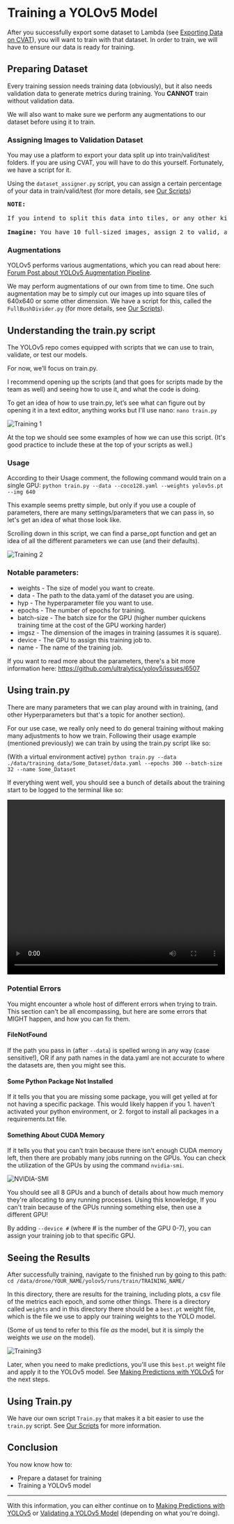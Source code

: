 # Training a YOLOv5 Model

After you successfully export some dataset to Lambda (see [Exporting Data on CVAT](../cvat/exporting.md)), you will want to train with that dataset. In order to train, we will have to ensure our data is ready for training.

## Preparing Dataset

Every training session needs training data (obviously), but it also needs validation data to generate metrics during training. You <b>CANNOT</b> train without validation data. 

We will also want to make sure we perform any augmentations to our dataset before using it to train.

### Assigning Images to Validation Dataset

You may use a platform to export your data split up into train/valid/test folders. If you are using CVAT, you will have to do this yourself. Fortunately, we have a script for it. 

Using the `dataset_assigner.py` script, you can assign a certain percentage of your data in train/valid/test (for more details, see [Our Scripts](../scripts/scripts.md))

<pre>
<b>NOTE:</b> 

If you intend to split this data into tiles, or any other kind of augmentation that will increase the number of images/labels in your dataset, you will want to perform this step <b>LAST</b>. 

<b>Imagine:</b> You have 10 full-sized images, assign 2 to valid, and then split all of the data into tiles, generating 25 tiles each image. Your dataset is much larger now, but the validation dataset is limited to data from those 2 photos you originally assigned, rather than assigning 50 tiles from a tiled dataset of 250 images.
</pre>

### Augmentations

YOLOv5 performs various augmentations, which you can read about here: [Forum Post about YOLOv5 Augmentation Pipeline](https://github.com/ultralytics/yolov5/discussions/10469).

We may perform augmentations of our own from time to time. One such augmentation may be to simply cut our images up into square tiles of 640x640 or some other dimension. We have a script for this, called the `FullBushDivider.py` (for more details, see [Our Scripts](../scripts/scripts.md)).

## Understanding the train.py script
The YOLOv5 repo comes equipped with scripts that we can use to train, validate, or test our models.

For now, we’ll focus on train.py.

I recommend opening up the scripts (and that goes for scripts made by the team as well) and seeing how to use it, and what the code is doing.

To get an idea of how to use train.py, let’s see what can figure out by opening it in a text editor, anything works but I'll use nano: `nano train.py`

![Training 1](../../images/yolo/train/training1.png)

At the top we should see some examples of how we can use this script. (It's good practice to include these at the top of your scripts as well.)

### Usage
According to their Usage comment, the following command would train on a single GPU: `python train.py --data --coco128.yaml --weights yolov5s.pt --img 640`

This example seems pretty simple, but only if you use a couple of parameters, there are many settings/parameters that we can pass in, so let's get an idea of what those look like. 

Scrolling down in this script, we can find a parse_opt function and get an idea of all the different parameters we can use (and their defaults).

![Training 2](../../images/yolo/train/training2.png)

### Notable parameters:
<ul>
<li>weights - The size of model you want to create.
<li>data - The path to the data.yaml of the dataset you are using.
<li>hyp - The hyperparameter file you want to use.
<li>epochs - The number of epochs for training.
<li>batch-size - The batch size for the GPU (higher number quickens training time at the cost of the GPU working harder)
<li>imgsz - The dimension of the images in training (assumes it is square).
<li>device - The GPU to assign this training job to.
<li>name - The name of the training job.
</ul>

If you want to read more about the parameters, there's a bit more information here: https://github.com/ultralytics/yolov5/issues/6507

## Using train.py

There are many parameters that we can play around with in training, (and other Hyperparameters but that's a topic for another section).

For our use case, we really only need to do general training without making many adjustments to how we train. Following their usage example (mentioned previously) we can train by using the train.py script like so: 

(With a virtual environment active) `python train.py --data ./data/training_data/Some_Dataset/data.yaml --epochs 300 --batch-size 32 --name Some_Dataset`


If everything went well, you should see a bunch of details about the training start to be logged to the terminal like so:

<video width="500" height="400" 
       src="../_static/videos/Yolo_Training_Example_4x.mp4"  
       controls>
</video>

### Potential Errors

You might encounter a whole host of different errors when trying to train. This section can't be all encompassing, but here are some errors that MIGHT happen, and how you can fix them.

#### FileNotFound

If the path you pass in (after `--data`) is spelled wrong in any way (case sensitive!), OR if any path names in the data.yaml are not accurate to where the datasets are, then you might see this. 

#### Some Python Package Not Installed

If it tells you that you are missing some package, you will get yelled at for not having a specific package. This would likely happen if you 1. haven't activated your python environment, or 2. forgot to install all packages in a requirements.txt file. 

#### Something About CUDA Memory

If it tells you that you can't train because there isn't enough CUDA memory left, then there are probably many jobs running on the GPUs. You can check the utilization of the GPUs by using the command `nvidia-smi`. 

![NVIDIA-SMI](../../images/yolo/train/nvidia-smi.png)

You should see all 8 GPUs and a bunch of details about how much memory they're allocating to any running processes. Using this knowledge, If you can't train because of the GPUs running something else, then use a different GPU! 

By adding `--device #` (where # is the number of the GPU 0-7), you can assign your training job to that specific GPU.

## Seeing the Results

After successfully training, navigate to the finished run by going to this path:
`cd /data/drone/YOUR_NAME/yolov5/runs/train/TRAINING_NAME/`

In this directory, there are results for the training, including plots, a csv file of the metrics each epoch, and some other things. There is a directory called `weights` and in this directory there should be a `best.pt` weight file, which is the file we use to apply our training weights to the YOLO model. 

(Some of us tend to refer to this file <i>as</i> the model, but it is simply the weights we <i>use</i> on the model).


![Training3](../../images/yolo/train/training3.png)

Later, when you need to make predictions, you'll use this `best.pt` weight file and apply it to the YOLOv5 model. See [Making Predictions with YOLOv5](../yolo/predicting.md) for the next steps.

## Using Train.py

We have our own script `Train.py` that makes it a bit easier to use the `train.py` script. See [Our Scripts](../scripts/scripts.md) for more information.


## Conclusion

You now know how to:
<ul>
<li>Prepare a dataset for training
<li>Training a YOLOv5 model
</ul>

---

With this information, you can either continue on to [Making Predictions with YOLOv5](../yolo/predicting.md) or [Validating a YOLOv5 Model](../yolo/validating.md) (depending on what you're doing).
